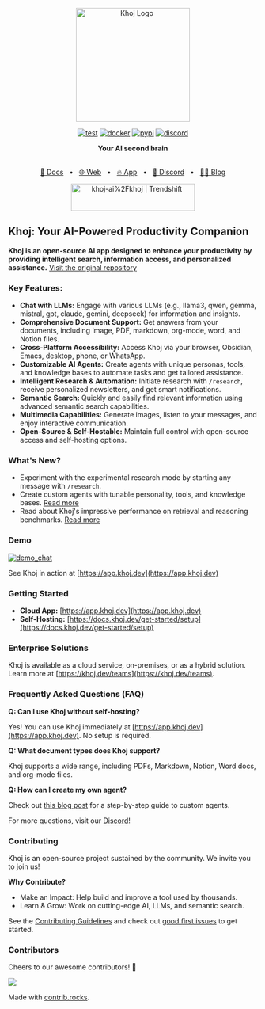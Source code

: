 <p align="center"><img src="https://assets.khoj.dev/khoj-logo-sideways-1200x540.png" width="230" alt="Khoj Logo"></p>

<div align="center">

[![test](https://github.com/khoj-ai/khoj/actions/workflows/test.yml/badge.svg)](https://github.com/khoj-ai/khoj/actions/workflows/test.yml)
[![docker](https://github.com/khoj-ai/khoj/actions/workflows/dockerize.yml/badge.svg)](https://github.com/khoj-ai/khoj/pkgs/container/khoj)
[![pypi](https://github.com/khoj-ai/khoj/actions/workflows/pypi.yml/badge.svg)](https://pypi.org/project/khoj/)
[![discord](https://img.shields.io/discord/1112065956647284756?style=plastic&label=discord)](https://discord.gg/BDgyabRM6e)

</div>

<div align="center">
<b>Your AI second brain</b>
</div>

<br />

<div align="center">

[📑 Docs](https://docs.khoj.dev)
<span>&nbsp;&nbsp;•&nbsp;&nbsp;</span>
[🌐 Web](https://khoj.dev)
<span>&nbsp;&nbsp;•&nbsp;&nbsp;</span>
[🔥 App](https://app.khoj.dev)
<span>&nbsp;&nbsp;•&nbsp;&nbsp;</span>
[💬 Discord](https://discord.gg/BDgyabRM6e)
<span>&nbsp;&nbsp;•&nbsp;&nbsp;</span>
[✍🏽 Blog](https://blog.khoj.dev)

<a href="https://trendshift.io/repositories/10318" target="_blank"><img src="https://trendshift.io/api/badge/repositories/10318" alt="khoj-ai%2Fkhoj | Trendshift" style="width: 250px; height: 55px;" width="250" height="55"/></a>

</div>

## Khoj: Your AI-Powered Productivity Companion

**Khoj is an open-source AI app designed to enhance your productivity by providing intelligent search, information access, and personalized assistance.**  [Visit the original repository](https://github.com/khoj-ai/khoj)

### Key Features:

*   **Chat with LLMs:** Engage with various LLMs (e.g., llama3, qwen, gemma, mistral, gpt, claude, gemini, deepseek) for information and insights.
*   **Comprehensive Document Support:**  Get answers from your documents, including image, PDF, markdown, org-mode, word, and Notion files.
*   **Cross-Platform Accessibility:** Access Khoj via your browser, Obsidian, Emacs, desktop, phone, or WhatsApp.
*   **Customizable AI Agents:** Create agents with unique personas, tools, and knowledge bases to automate tasks and get tailored assistance.
*   **Intelligent Research & Automation:** Initiate research with `/research`, receive personalized newsletters, and get smart notifications.
*   **Semantic Search:** Quickly and easily find relevant information using advanced semantic search capabilities.
*   **Multimedia Capabilities:** Generate images, listen to your messages, and enjoy interactive communication.
*   **Open-Source & Self-Hostable:** Maintain full control with open-source access and self-hosting options.

### What's New?

*   Experiment with the experimental research mode by starting any message with `/research`.
*   Create custom agents with tunable personality, tools, and knowledge bases. [Read more](https://blog.khoj.dev/posts/create-agents-on-khoj/)
*   Read about Khoj's impressive performance on retrieval and reasoning benchmarks. [Read more](https://blog.khoj.dev/posts/evaluate-khoj-quality/)

### Demo

[![demo_chat](https://github.com/khoj-ai/khoj/blob/master/documentation/assets/img/quadratic_equation_khoj_web.gif?raw=true)](https://app.khoj.dev)

See Khoj in action at [https://app.khoj.dev](https://app.khoj.dev)

### Getting Started

*   **Cloud App:** [https://app.khoj.dev](https://app.khoj.dev)
*   **Self-Hosting:** [https://docs.khoj.dev/get-started/setup](https://docs.khoj.dev/get-started/setup)

### Enterprise Solutions

Khoj is available as a cloud service, on-premises, or as a hybrid solution.  Learn more at [https://khoj.dev/teams](https://khoj.dev/teams).

### Frequently Asked Questions (FAQ)

**Q: Can I use Khoj without self-hosting?**

Yes! You can use Khoj immediately at [https://app.khoj.dev](https://app.khoj.dev). No setup is required.

**Q: What document types does Khoj support?**

Khoj supports a wide range, including PDFs, Markdown, Notion, Word docs, and org-mode files.

**Q: How can I create my own agent?**

Check out [this blog post](https://blog.khoj.dev/posts/create-agents-on-khoj/) for a step-by-step guide to custom agents.

For more questions, visit our [Discord](https://discord.gg/BDgyabRM6e)!

### Contributing

Khoj is an open-source project sustained by the community.  We invite you to join us!

**Why Contribute?**

*   Make an Impact: Help build and improve a tool used by thousands.
*   Learn & Grow: Work on cutting-edge AI, LLMs, and semantic search.

See the [Contributing Guidelines](https://docs.khoj.dev/contributing/development) and check out [good first issues](https://github.com/khoj-ai/khoj/contribute) to get started.

### Contributors

Cheers to our awesome contributors! 🎉

<a href="https://github.com/khoj-ai/khoj/graphs/contributors">
  <img src="https://contrib.rocks/image?repo=khoj-ai/khoj" />
</a>

Made with [contrib.rocks](https://contrib.rocks).